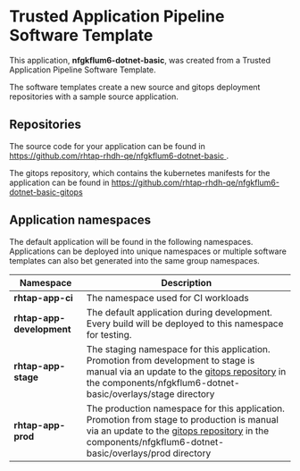 # Trusted Application Pipeline Software Template

This application, **nfgkflum6-dotnet-basic**, was created from a Trusted Application Pipeline Software Template.

The software templates create a new source and gitops deployment repositories with a sample source application. 

## Repositories

The source code for your application can be found in [https://github.com/rhtap-rhdh-qe/nfgkflum6-dotnet-basic ](https://github.com/rhtap-rhdh-qe/nfgkflum6-dotnet-basic ).
 
The gitops repository, which contains the kubernetes manifests for the application can be found in 
[https://github.com/rhtap-rhdh-qe/nfgkflum6-dotnet-basic-gitops ](https://github.com/rhtap-rhdh-qe/nfgkflum6-dotnet-basic-gitops ) 

## Application namespaces 

The default application will be found in the following namespaces. Applications can be deployed into unique namespaces or multiple software templates can also bet generated into the same group namespaces.  

|  Namespace   |  Description   |  
| -------- | -------- |
| **rhtap-app-ci** | The namespace used for CI workloads |
| **rhtap-app-development** | The default application during development. Every build will be deployed to this namespace for testing. |
| **rhtap-app-stage** | The staging namespace for this application. Promotion from development to stage is manual via an update to the [gitops repository](https://github.com/rhtap-rhdh-qe/nfgkflum6-dotnet-basic-gitops ) in the components/nfgkflum6-dotnet-basic/overlays/stage directory |
| **rhtap-app-prod** | The production namespace for this application. Promotion from stage to production is manual via an update to the [gitops repository](https://github.com/rhtap-rhdh-qe/nfgkflum6-dotnet-basic-gitops ) in the components/nfgkflum6-dotnet-basic/overlays/prod directory |